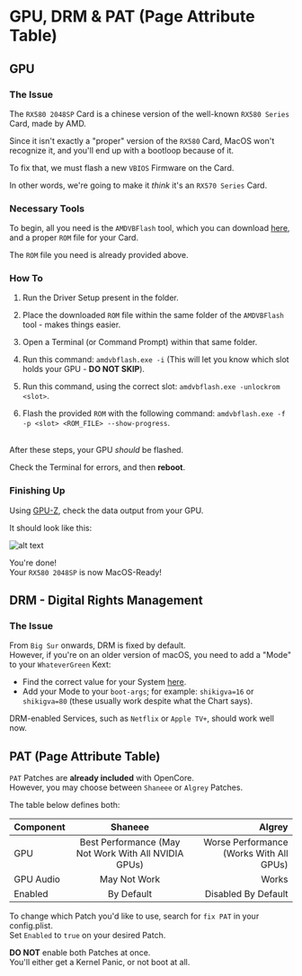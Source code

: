 # GPU, DRM & PAT (Page Attribute Table)

## GPU

### The Issue
The `RX580 2048SP` Card is a chinese version of the well-known `RX580 Series` Card, made by AMD.

Since it isn't exactly a "proper" version of the `RX580` Card, MacOS won't recognize it, and you'll end up with a bootloop because of it.

To fix that, we must flash a new `VBIOS` Firmware on the Card.

In other words, we're going to make it <i>think</i> it's an `RX570 Series` Card.

### Necessary Tools

To begin, all you need is the `AMDVBFlash` tool, which you can download [here](https://www.techpowerup.com/download/ati-atiflash/), and a proper `ROM` file for your Card.

The `ROM` file you need is already provided above.

### How To

1. Run the Driver Setup present in the folder.

2. Place the downloaded `ROM` file within the same folder of the `AMDVBFlash` tool - makes things easier.

3. Open a Terminal (or Command Prompt) within that same folder.

4. Run this command: `amdvbflash.exe -i` (This will let you know which slot holds your GPU - <b>DO NOT SKIP</b>).

5. Run this command, using the correct slot: `amdvbflash.exe -unlockrom <slot>`.

6. Flash the provided `ROM` with the following command: `amdvbflash.exe -f -p <slot> <ROM_FILE> --show-progress`.

<br>
After these steps, your GPU <i>should</i> be flashed.

Check the Terminal for errors, and then <b>reboot</b>.

### Finishing Up

Using [GPU-Z](https://www.techpowerup.com/download/techpowerup-gpu-z/), check the data output from your GPU.

It should look like this:

![alt text](https://github.com/danfq/Ryzentosh/blob/main/GPU%20Preparations/success.png?raw=true)


You're done!
<br>
Your `RX580 2048SP` is now MacOS-Ready!

## DRM - Digital Rights Management

### The Issue

From `Big Sur` onwards, DRM is fixed by default.<br>
However, if you're on an older version of macOS, you need to add a "Mode" to your `WhateverGreen` Kext:

- Find the correct value for your System [here](https://github.com/acidanthera/WhateverGreen/blob/master/Manual/FAQ.Chart.md).
- Add your Mode to your `boot-args`; for example: `shikigva=16` or `shikigva=80` (these usually work despite what the Chart says).

DRM-enabled Services, such as `Netflix` or `Apple TV+`, should work well now.

## PAT (Page Attribute Table)

`PAT` Patches are **already included** with OpenCore.<br>
However, you may choose between `Shaneee` or `Algrey` Patches.

The table below defines both:

| Component   | Shaneee       | Algrey       |
| :---        |    :----:   |          ---: |
| GPU         | Best Performance (May Not Work With All NVIDIA GPUs) | Worse Performance (Works With All GPUs) |
| GPU Audio   | May Not Work   | Works    |
| Enabled         | By Default       | Disabled By Default    |

To change which Patch you'd like to use, search for `fix PAT` in your config.plist.<br>
Set `Enabled` to `true` on your desired Patch.

**DO NOT** enable both Patches at once.<br>
You'll either get a Kernel Panic, or not boot at all.
